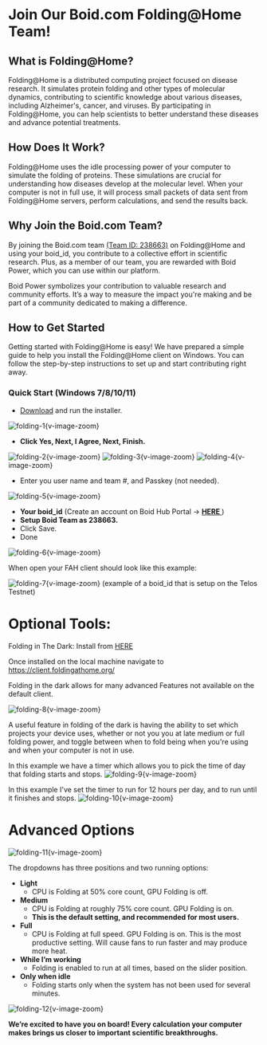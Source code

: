 # Join Our Boid.com Folding@Home Team!

## What is Folding@Home?

Folding@Home is a distributed computing project focused on disease research. It simulates protein folding and other types of molecular dynamics, contributing to scientific knowledge about various diseases, including Alzheimer's, cancer, and viruses. By participating in Folding@Home, you can help scientists to better understand these diseases and advance potential treatments.

## How Does It Work?

Folding@Home uses the idle processing power of your computer to simulate the folding of proteins. These simulations are crucial for understanding how diseases develop at the molecular level. When your computer is not in full use, it will process small packets of data sent from Folding@Home servers, perform calculations, and send the results back.

## Why Join the Boid.com Team?

By joining the Boid.com team [(Team ID: 238663)](https://stats.foldingathome.org/team/238663) on Folding@Home and using your boid_id, you contribute to a collective effort in scientific research. Plus, as a member of our team, you are rewarded with Boid Power, which you can use within our platform.

Boid Power symbolizes your contribution to valuable research and community efforts. It’s a way to measure the impact you're making and be part of a community dedicated to making a difference.

## How to Get Started

Getting started with Folding@Home is easy! We have prepared a simple guide to help you install the Folding@Home client on Windows. You can follow the step-by-step instructions to set up and start contributing right away.

### Quick Start (Windows 7/8/10/11)

* [Download](https://download.foldingathome.org/) and run the installer.

![folding-1](/folding/folding-1.png){v-image-zoom}

* **Click Yes, Next, I Agree, Next, Finish.**

![folding-2](/folding/folding-2.png){v-image-zoom}
![folding-3](/folding/folding-3.png){v-image-zoom}
![folding-4](/folding/folding-4.png){v-image-zoom}

* Enter you user name and team #, and Passkey (not needed).

![folding-5](/folding/folding-5.png){v-image-zoom}

* **Your boid_id** (Create an account on Boid Hub Portal → **[HERE ](https://hub.boid.com/)**)
* **Setup Boid Team as 238663.**
* Click Save.
* Done 

![folding-6](/folding/folding-6.png){v-image-zoom}

When open your FAH client should look like this example:

![folding-7](/folding/folding-7.png){v-image-zoom}
 (example of a boid_id that is setup on the Telos Testnet)



# **Optional Tools:**
Folding in The Dark: Install from [HERE](https://chrome.google.com/webstore/detail/folding-at-home-in-the-da/alpjkkbjnbkddolgnicglknicbgfahoe?hl=en)

Once installed on the local machine navigate to https://client.foldingathome.org/

Folding in the dark allows for many advanced Features not available on the default client.

![folding-8](/folding/folding-8.png){v-image-zoom}


A useful feature in folding of the dark is having the ability to set which projects your device uses, whether or not you you at late medium or full folding power, and toggle between when to fold being when you're using and when your computer is not in use.

In this example we have a timer which allows you to pick the time of day that folding starts and stops.
![folding-9](/folding/folding-9.png){v-image-zoom}

In this example I've set the timer to run for 12 hours per day, and to run until it finishes and stops.
![folding-10](/folding/folding-10.png){v-image-zoom}

# **Advanced Options**
![folding-11](/folding/folding-11.png){v-image-zoom}

The dropdowns has three positions and two running options:
* **Light**
  * CPU is Folding at 50% core count, GPU Folding is off.
* **Medium**
  * CPU is Folding at roughly 75% core count. GPU Folding is on. 
  * **This is the default setting, and recommended for most users.**
* **Full**
  * CPU is Folding at full speed. GPU Folding is on. This is the most productive setting. Will cause fans to run faster and may produce more heat.
* **While I’m working**
  * Folding is enabled to run at all times, based on the slider position.
* **Only when idle**
  * Folding starts only when the system has not been used for several minutes.

![folding-12](/folding/folding-12.png){v-image-zoom}


**We’re excited to have you on board! Every calculation your computer makes brings us closer to important scientific breakthroughs.**
